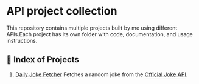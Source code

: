 # API project collection 
This repository contains multiple projects built by me using different APIs.Each project has its own folder with code, documentation, and usage instructions.  
## 📑 Index of Projects  

1. [Daily Joke Fetcher](https://github.com/akshay-avak/Web-and-APIs/tree/main/Daily%20Joke%20Fetcher)
    Fetches a random joke from the [Official Joke API](https://official-joke-api.appspot.com).


